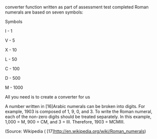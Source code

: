 converter function written as part of assessment test completed 
Roman numerals are based on seven symbols:

 

Symbols

 

I - 1

V - 5

X - 10

L - 50

C - 100

D - 500

M - 1000

 

All you need is to create a converter for us

 

A number written in [16]Arabic numerals can be broken into digits. For example, 1903 is composed of 1, 9, 0, and 3. To write the Roman numeral, each of the non-zero digits should be treated separately. In this example, 1,000 = M, 900 = CM, and 3 = III. Therefore, 1903 = MCMIII.

(Source: Wikipedia ( [17]http://en.wikipedia.org/wiki/Roman_numerals)